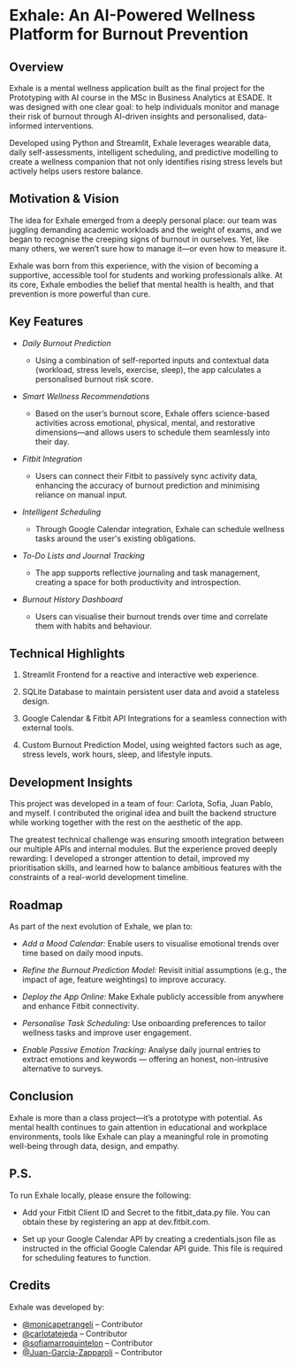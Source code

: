 # Exhale: An AI-Powered Wellness Platform for Burnout Prevention
## Overview
Exhale is a mental wellness application built as the final project for the Prototyping with AI course in the MSc in Business Analytics at ESADE. It was designed with one clear goal: to help individuals monitor and manage their risk of burnout through AI-driven insights and personalised, data-informed interventions.

Developed using Python and Streamlit, Exhale leverages wearable data, daily self-assessments, intelligent scheduling, and predictive modelling to create a wellness companion that not only identifies rising stress levels but actively helps users restore balance.

## Motivation & Vision
The idea for Exhale emerged from a deeply personal place: our team was juggling demanding academic workloads and the weight of exams, and we began to recognise the creeping signs of burnout in ourselves. Yet, like many others, we weren’t sure how to manage it—or even how to measure it.

Exhale was born from this experience, with the vision of becoming a supportive, accessible tool for students and working professionals alike. At its core, Exhale embodies the belief that mental health is health, and that prevention is more powerful than cure.

## Key Features
- *Daily Burnout Prediction*
    - Using a combination of self-reported inputs and contextual data (workload, stress levels, exercise, sleep), the app calculates a personalised burnout risk score.

- *Smart Wellness Recommendations*
    - Based on the user’s burnout score, Exhale offers science-based activities across emotional, physical, mental, and restorative dimensions—and allows users to schedule them seamlessly into their day.

- *Fitbit Integration*
    - Users can connect their Fitbit to passively sync activity data, enhancing the accuracy of burnout prediction and minimising reliance on manual input.

- *Intelligent Scheduling*
    - Through Google Calendar integration, Exhale can schedule wellness tasks around the user's existing obligations.

- *To-Do Lists and Journal Tracking*
    - The app supports reflective journaling and task management, creating a space for both productivity and introspection.

- *Burnout History Dashboard*
    - Users can visualise their burnout trends over time and correlate them with habits and behaviour.

## Technical Highlights
1. Streamlit Frontend for a reactive and interactive web experience.

2. SQLite Database to maintain persistent user data and avoid a stateless design.

3. Google Calendar & Fitbit API Integrations for a seamless connection with external tools.

4. Custom Burnout Prediction Model, using weighted factors such as age, stress levels, work hours, sleep, and lifestyle inputs.

## Development Insights
This project was developed in a team of four: Carlota, Sofia, Juan Pablo, and myself. I contributed the original idea and built the backend structure while working together with the rest on the aesthetic of the app.

The greatest technical challenge was ensuring smooth integration between our multiple APIs and internal modules. But the experience proved deeply rewarding: I developed a stronger attention to detail, improved my prioritisation skills, and learned how to balance ambitious features with the constraints of a real-world development timeline.

## Roadmap
As part of the next evolution of Exhale, we plan to:

- *Add a Mood Calendar:* Enable users to visualise emotional trends over time based on daily mood inputs.

- *Refine the Burnout Prediction Model:* Revisit initial assumptions (e.g., the impact of age, feature weightings) to improve accuracy.

- *Deploy the App Online:* Make Exhale publicly accessible from anywhere and enhance Fitbit connectivity.

- *Personalise Task Scheduling:* Use onboarding preferences to tailor wellness tasks and improve user engagement.

- *Enable Passive Emotion Tracking:* Analyse daily journal entries to extract emotions and keywords — offering an honest, non-intrusive alternative to surveys.

## Conclusion
Exhale is more than a class project—it’s a prototype with potential. As mental health continues to gain attention in educational and workplace environments, tools like Exhale can play a meaningful role in promoting well-being through data, design, and empathy.

## P.S.
To run Exhale locally, please ensure the following:

- Add your Fitbit Client ID and Secret to the fitbit_data.py file. You can obtain these by registering an app at dev.fitbit.com.

- Set up your Google Calendar API by creating a credentials.json file as instructed in the official Google Calendar API guide. This file is required for scheduling features to function.

## Credits
Exhale was developed by:

- [@monicapetrangeli](https://github.com/monicapetrangeli) – Contributor
- [@carlotatejeda](https://github.com/carlotatejeda) – Contributor
- [@sofiamarroquintelon](https://github.com/sofiamarroquintelon) – Contributor
- [@Juan-Garcia-Zapparoli](https://github.com/Juan-Garcia-Zapparoli) – Contributor
